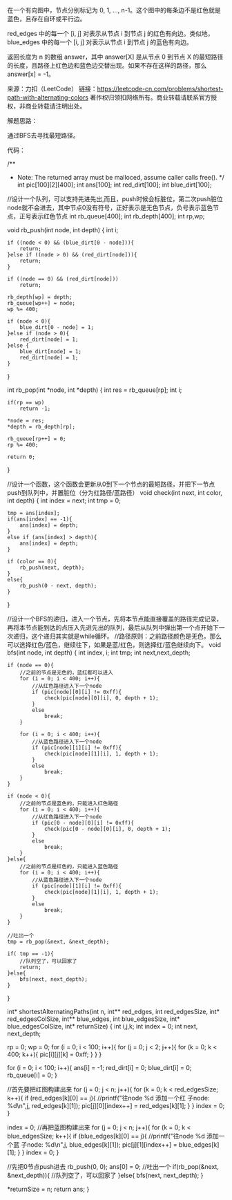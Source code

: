 在一个有向图中，节点分别标记为 0, 1, ..., n-1。这个图中的每条边不是红色就是蓝色，且存在自环或平行边。

red_edges 中的每一个 [i, j] 对表示从节点 i 到节点 j 的红色有向边。类似地，blue_edges 中的每一个 [i, j] 对表示从节点 i 到节点 j 的蓝色有向边。

返回长度为 n 的数组 answer，其中 answer[X] 是从节点 0 到节点 X 的最短路径的长度，且路径上红色边和蓝色边交替出现。如果不存在这样的路径，那么 answer[x] = -1。

来源：力扣（LeetCode）
链接：https://leetcode-cn.com/problems/shortest-path-with-alternating-colors
著作权归领扣网络所有。商业转载请联系官方授权，非商业转载请注明出处。


解题思路：

通过BFS去寻找最短路径。

代码：

/**
 * Note: The returned array must be malloced, assume caller calls free().
 */
int pic[100][2][400];
int ans[100];
int red_dirt[100];
int blue_dirt[100];

//设计一个队列，可以支持先进先出,而且，push时候会标脏位，第二次push脏位node就不会进去，其中节点0没有符号，正好表示是无色节点，负号表示蓝色节点，正号表示红色节点
int rb_queue[400];
int rb_depth[400];
int rp,wp;

void rb_push(int node, int depth)
{
    int i;

    if ((node < 0) && (blue_dirt[0 - node])){
        return;
    }else if ((node > 0) && (red_dirt[node])){
        return;
    }

    if ((node == 0) && (red_dirt[node]))
        return;

    rb_depth[wp] = depth;
    rb_queue[wp++] = node;
    wp %= 400;

    if (node < 0){
        blue_dirt[0 - node] = 1;
    }else if (node > 0){
        red_dirt[node] = 1;
    }else {
        blue_dirt[node] = 1;
        red_dirt[node] = 1;
    }
}

int rb_pop(int *node, int *depth)
{
    int res = rb_queue[rp];
    int i;

    if(rp == wp)
        return -1;

    *node = res;
    *depth = rb_depth[rp];

    rb_queue[rp++] = 0;
    rp %= 400;

    return 0;
}

//设计一个函数，这个函数会更新从0到下一个节点的最短路径，并把下一节点push到队列中，并置脏位（分为红路径/蓝路径）
void check(int next, int color, int depth)
{
    int index = next;
    int tmp = 0;

    tmp = ans[index];
    if(ans[index] == -1){
        ans[index] = depth;
    }
    else if (ans[index] > depth){
        ans[index] = depth;
    }
    
    if (color == 0){
        rb_push(next, depth);
    }   
    else{
        rb_push(0 - next, depth);
    }
}

//设计一个BFS的递归，进入一个节点，先将本节点能直接覆盖的路径完成记录，再将本节点能到达的点压入先进先出的队列，最后从队列中弹出第一个点开始下一次递归，这个递归其实就是while循环。
//路径原则：之前路径颜色是无色，那么可以选择红色/蓝色，继续往下，如果是蓝/红色，则选择红/蓝色继续向下。
void bfs(int node, int depth)
{
    int index, i;
    int tmp;
    int next,next_depth;

    if (node == 0){
        //之前的节点是无色的，蓝红都可以进入
        for (i = 0; i < 400; i++){
            //从红色路径进入下一个node
            if (pic[node][0][i] != 0xff){
                check(pic[node][0][i], 0, depth + 1);
            }
            else
                break;
        }

        for (i = 0; i < 400; i++){
            //从蓝色路径进入下一个node
            if (pic[node][1][i] != 0xff){
                check(pic[node][1][i], 1, depth + 1);
            }
            else
                break;
        }
    }
    
    if (node < 0){
        //之前的节点是蓝色的，只能进入红色路径
        for (i = 0; i < 400; i++){
            //从红色路径进入下一个node
            if (pic[0 - node][0][i] != 0xff){
                check(pic[0 - node][0][i], 0, depth + 1);
            }
            else
                break;
        }
    }else{
        //之前的节点是红色的，只能进入蓝色路径
        for (i = 0; i < 400; i++){
            //从蓝色路径进入下一个node
            if (pic[node][1][i] != 0xff){
                check(pic[node][1][i], 1, depth + 1);
            }
            else
                break;
        }
    }

    //吐出一个
    tmp = rb_pop(&next, &next_depth);

    if( tmp == -1){
        //队列空了，可以回家了
        return;
    }else{
        bfs(next, next_depth);
    }

}

int* shortestAlternatingPaths(int n, int** red_edges, int red_edgesSize, int* red_edgesColSize, int** blue_edges, int blue_edgesSize, int* blue_edgesColSize, int* returnSize)
{
int i,j,k;
int index = 0;
int next, next_depth;

rp = 0;
wp = 0;
for (i = 0; i < 100; i++){
    for (j = 0; j < 2; j++){
        for (k = 0; k < 400; k++){
            pic[i][j][k] = 0xff;
        }
    }
}

for (i = 0; i < 100; i++){
    ans[i] = -1;
    red_dirt[i] = 0;
    blue_dirt[i] = 0;
    rb_queue[i] = 0;
}

//首先要把红图构建出来
for (j = 0; j < n; j++){
    for (k = 0; k < red_edgesSize; k++){
        if (red_edges[k][0] == j){
            //printf("往node %d 添加一个红 子node: %d\n",j, red_edges[k][1]);
            pic[j][0][index++] = red_edges[k][1];
        }
    }
    index = 0;
}

index = 0;
//再把蓝图构建出来
for (j = 0; j < n; j++){
    for (k = 0; k < blue_edgesSize; k++){
        if (blue_edges[k][0] == j){
            //printf("往node %d 添加一个蓝 子node: %d\n",j, blue_edges[k][1]);
            pic[j][1][index++] = blue_edges[k][1];
        }
    }
    index = 0;
}

//先把0节点push进去
rb_push(0, 0);
ans[0] = 0;
//吐出一个
if(rb_pop(&next, &next_depth)){
    //队列空了，可以回家了
}else{
    bfs(next, next_depth);
}

*returnSize = n;
return ans;
}
